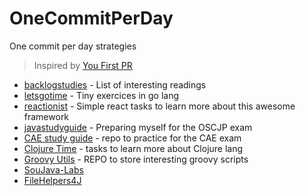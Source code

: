 # OneCommitPerDay
One commit per day strategies
> Inspired by [You First PR](http://yourfirstpr.github.io/)

* [backlogstudies](https://github.com/backgroundapps/backlogstudies) - List of interesting readings
* [letsgotime](https://github.com/backgroundapps/letsgotime) - Tiny exercices in go lang
* [reactionist](https://github.com/backgroundapps/reactionist) - Simple react tasks to learn more about this awesome framework
* [javastudyguide](https://github.com/backgroundapps/javastudyguide) - Preparing myself for the OSCJP exam
* [CAE study guide](https://github.com/backgroundapps/caeselfiestudy) - repo to practice for the CAE exam
* [Clojure Time](https://github.com/backgroundapps/clojuretime) - tasks to learn more about Clojure lang
* [Groovy Utils](https://github.com/backgroundapps/groovy-utils) - REPO to store interesting groovy scripts
* [SouJava-Labs](https://github.com/SouJava-Rio/soujava-rio-labs)
* [FileHelpers4J](https://github.com/vicenthy/FileHelpers4J)


